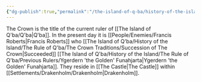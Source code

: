 ```yaml
---
{"dg-publish":true,"permalink":"/the-island-of-q-ba/history-of-the-island/the-rule-of-q-ba/the-crown/"}
---
```


The Crown is the title of the current ruler of [[The Island of Q'ba/Q'ba\|Q'ba]]. In the present day it is [[People/Enemies/Francis Roberts\|Francis Roberts]] who [[The Island of Q'ba/History of the Island/The Rule of Q'ba/The Crown Traditions/Succession of The Crown\|Succeeded]] [[The Island of Q'ba/History of the Island/The Rule of Q'ba/Previous Rulers/Ygerdern 'the Golden' Funahjarta\|Ygerdern 'the Golden' Funahjarta]]. They reside in [[The Castle\|The Castle]] within [[Settlements/Drakenholm/Drakenholm\|Drakenholm]].